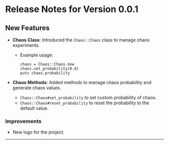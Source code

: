 # Release Notes for Version 0.0.1

## New Features

- **Chaos Class**: Introduced the `Chaos::Chaos` class to manage chaos experiments.
  - Example usage:
    ```crystal
    chaos = Chaos::Chaos.new
    chaos.set_probability(0.8)
    puts chaos.probability
    ```

- **Chaos Methods**: Added methods to manage chaos probability and generate chaos values.
  - `Chaos::Chaos#set_probability` to set custom probability of chaos.
  - `Chaos::Chaos#reset_probability` to reset the probability to the default value.

### Improvements

- New logo for the project.

---